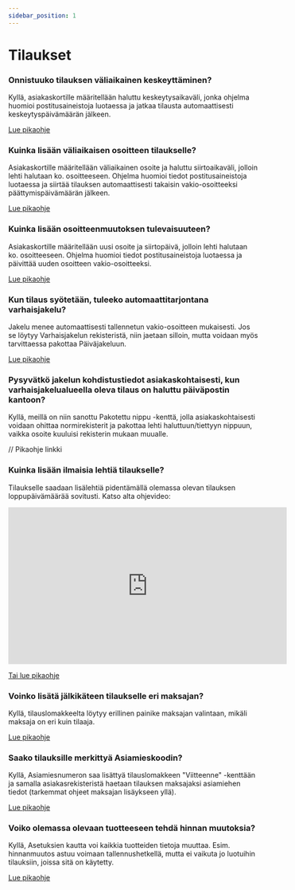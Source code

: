 ```yaml
---
sidebar_position: 1
---
```


# Tilaukset

### Onnistuuko tilauksen väliaikainen keskeyttäminen?

Kyllä, asiakaskortille määritellään haluttu keskeytysaikaväli, jonka ohjelma huomioi postitusaineistoja luotaessa ja jatkaa tilausta automaattisesti keskeytyspäivämäärän jälkeen.

<a href="../pikaohjeet/jakelun-keskeytys">Lue pikaohje</a>

### Kuinka lisään väliaikaisen osoitteen tilaukselle?

Asiakaskortille määritellään väliaikainen osoite ja haluttu siirtoaikaväli, jolloin lehti halutaan ko. osoitteeseen. Ohjelma huomioi tiedot postitusaineistoja luotaessa ja siirtää tilauksen automaattisesti takaisin vakio-osoitteeksi päättymispäivämäärän jälkeen.

<a href="../pikaohjeet/valiaikainen-osoitteenmuutos">Lue pikaohje</a>

### Kuinka lisään osoitteenmuutoksen tulevaisuuteen?

Asiakaskortille määritellään uusi osoite ja siirtopäivä, jolloin lehti halutaan ko. osoitteeseen. Ohjelma huomioi tiedot postitusaineistoja luotaessa ja päivittää uuden osoitteen vakio-osoitteeksi.

<a href="../pikaohjeet/osoitteenmuutos">Lue pikaohje</a>

### Kun tilaus syötetään, tuleeko automaattitarjontana varhaisjakelu?

Jakelu menee automaattisesti tallennetun vakio-osoitteen mukaisesti. Jos se löytyy Varhaisjakelun rekisteristä, niin jaetaan silloin, mutta voidaan myös tarvittaessa pakottaa Päiväjakeluun.

<a href="../pikaohjeet/varhaisjakelun-esto">Lue pikaohje</a>

### Pysyvätkö jakelun kohdistustiedot asiakaskohtaisesti, kun varhaisjakelualueella oleva tilaus on haluttu päiväpostin kantoon?

Kyllä, meillä on niin sanottu Pakotettu nippu -kenttä, jolla asiakaskohtaisesti voidaan ohittaa normirekisterit ja pakottaa lehti haluttuun/tiettyyn nippuun, vaikka osoite kuuluisi rekisterin mukaan muualle.

// Pikaohje linkki

### Kuinka lisään ilmaisia lehtiä tilaukselle?

Tilaukselle saadaan lisälehtiä pidentämällä olemassa olevan tilauksen loppupäivämäärää sovitusti. Katso alta ohjevideo:

<div class="ratio ratio-16x9">
                    <iframe width="560" height="315" src="https://www.youtube.com/embed/4i9R_Pw-PIc?si=y4ASXbL2bdqMnE-z"
                        title="YouTube video player" frameborder="0"
                        allow="accelerometer; autoplay; clipboard-write; encrypted-media; gyroscope; picture-in-picture; web-share"
                        allowfullscreen></iframe>
</div>

<a href="../pikaohjeet/tilausjakson-pidentaminen"> Tai lue pikaohje</a>

### Voinko lisätä jälkikäteen tilaukselle eri maksajan?

Kyllä, tilauslomakkeelta löytyy erillinen painike maksajan valintaan, mikäli maksaja on eri kuin tilaaja.

<a href="../pikaohjeet/eri-maksaja">Lue pikaohje</a>

### Saako tilauksille merkittyä Asiamieskoodin?

Kyllä, Asiamiesnumeron saa lisättyä tilauslomakkeen "Viitteenne" -kenttään ja samalla asiakasrekisteristä haetaan tilauksen maksajaksi asiamiehen tiedot (tarkemmat ohjeet maksajan lisäykseen yllä).

<a href="../pikaohjeet/asiamieskoodin-lisays">Lue pikaohje</a>

### Voiko olemassa olevaan tuotteeseen tehdä hinnan muutoksia?

Kyllä, Asetuksien kautta voi kaikkia tuotteiden tietoja muuttaa. Esim. hinnanmuutos astuu voimaan tallennushetkellä, mutta ei vaikuta jo luotuihin tilauksiin, joissa sitä on käytetty.

<a href="../pikaohjeet/tuotteen-hinnanmuutos">Lue pikaohje</a>